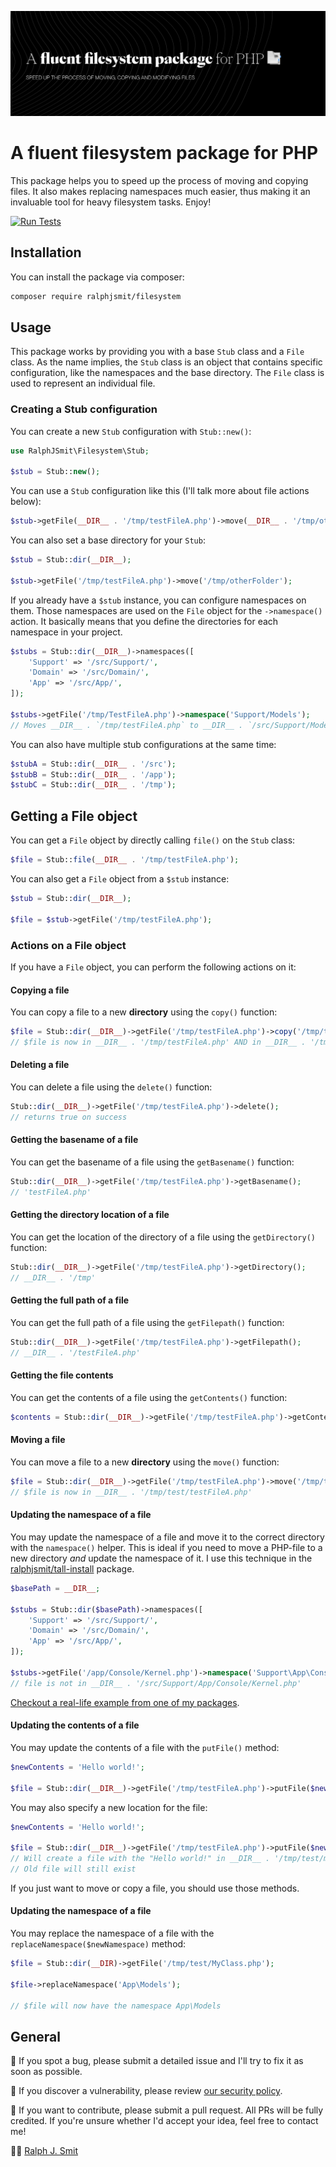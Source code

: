 ![Stubs Banner](https://github.com/ralphjsmit/filesystem/blob/main/docs/images/filesystem.jpg)

# A fluent filesystem package for PHP

This package helps you to speed up the process of moving and copying files. It also makes replacing namespaces much easier, thus making it an invaluable tool for heavy filesystem tasks. Enjoy!

[![Run Tests](https://github.com/ralphjsmit/filesystem/actions/workflows/run-tests.yml/badge.svg?event=push)](https://github.com/ralphjsmit/fiesystem/actions/workflows/run-tests.yml)

## Installation

You can install the package via composer:

```bash
composer require ralphjsmit/filesystem
```

## Usage

This package works by providing you with a base `Stub` class and a `File` class. As the name implies, the `Stub` class is an object that contains specific configuration, like the namespaces and the base directory. The `File` class is used to represent an individual file.

### Creating a Stub configuration

You can create a new `Stub` configuration with `Stub::new()`:

```php
use RalphJSmit\Filesystem\Stub;

$stub = Stub::new();
```

You can use a `Stub` configuration like this (I'll talk more about file actions below):

```php
$stub->getFile(__DIR__ . '/tmp/testFileA.php')->move(__DIR__ . '/tmp/otherFolder');
```

You can also set a base directory for your `Stub`:

```php
$stub = Stub::dir(__DIR__);

$stub->getFile('/tmp/testFileA.php')->move('/tmp/otherFolder');
```

If you already have a `$stub` instance, you can configure namespaces on them. Those namespaces are used on the `File` object for the `->namespace()` action. It basically means that you define the directories for each namespace in your project.

```php
$stubs = Stub::dir(__DIR__)->namespaces([
    'Support' => '/src/Support/',
    'Domain' => '/src/Domain/',
    'App' => '/src/App/',
]);

$stubs->getFile('/tmp/TestFileA.php')->namespace('Support/Models');
// Moves __DIR__ . `/tmp/testFileA.php` to __DIR__ . `/src/Support/Models/testFileA.php`.
```

You can also have multiple stub configurations at the same time:

```php
$stubA = Stub::dir(__DIR__ . '/src');
$stubB = Stub::dir(__DIR__ . '/app');
$stubC = Stub::dir(__DIR__ . '/tmp');
```

## Getting a File object

You can get a `File` object by directly calling `file()` on the `Stub` class:

```php
$file = Stub::file(__DIR__ . '/tmp/testFileA.php');
```

You can also get a `File` object from a `$stub` instance:

```php
$stub = Stub::dir(__DIR__);

$file = $stub->getFile('/tmp/testFileA.php');
```

### Actions on a File object

If you have a `File` object, you can perform the following actions on it:

#### Copying a file

You can copy a file to a new **directory** using the `copy()` function:

```php
$file = Stub::dir(__DIR__)->getFile('/tmp/testFileA.php')->copy('/tmp/test');
// $file is now in __DIR__ . '/tmp/testFileA.php' AND in __DIR__ . '/tmp/test/testFileA.php'
```

#### Deleting a file

You can delete a file using the `delete()` function:

```php
Stub::dir(__DIR__)->getFile('/tmp/testFileA.php')->delete();
// returns true on success
```

#### Getting the basename of a file

You can get the basename of a file using the `getBasename()` function:

```php
Stub::dir(__DIR__)->getFile('/tmp/testFileA.php')->getBasename();
// 'testFileA.php'
```

#### Getting the directory location of a file

You can get the location of the directory of a file using the `getDirectory()` function:

```php
Stub::dir(__DIR__)->getFile('/tmp/testFileA.php')->getDirectory();
// __DIR__ . '/tmp'
```

#### Getting the full path of a file

You can get the full path of a file using the `getFilepath()` function:

```php
Stub::dir(__DIR__)->getFile('/tmp/testFileA.php')->getFilepath();
// __DIR__ . '/testFileA.php'
```

#### Getting the file contents

You can get the contents of a file using the `getContents()` function:

```php
$contents = Stub::dir(__DIR__)->getFile('/tmp/testFileA.php')->getContents();
```

#### Moving a file

You can move a file to a new **directory** using the `move()` function:

```php
$file = Stub::dir(__DIR__)->getFile('/tmp/testFileA.php')->move('/tmp/test');
// $file is now in __DIR__ . '/tmp/test/testFileA.php'
```

#### Updating the namespace of a file

You may update the namespace of a file and move it to the correct directory with the `namespace()` helper. This is ideal if you need to move a PHP-file to a new directory *and* update the namespace of it. I use this technique in the [ralphjsmit/tall-install](https://github.com/ralphjsmit/tall-install/) package.

```php
$basePath = __DIR__;

$stubs = Stub::dir($basePath)->namespaces([
    'Support' => '/src/Support/',
    'Domain' => '/src/Domain/',
    'App' => '/src/App/',
]);

$stubs->getFile('/app/Console/Kernel.php')->namespace('Support\App\Console');
// file is not in __DIR__ . '/src/Support/App/Console/Kernel.php'
```

[Checkout a real-life example from one of my packages](https://github.com/ralphjsmit/tall-install/blob/main/src/Actions/DDD/UpdateFileStructureAction.php).

#### Updating the contents of a file

You may update the contents of a file with the `putFile()` method:

```php
$newContents = 'Hello world!';

$file = Stub::dir(__DIR__)->getFile('/tmp/testFileA.php')->putFile($newContents);
```

You may also specify a new location for the file:

```php
$newContents = 'Hello world!';

$file = Stub::dir(__DIR__)->getFile('/tmp/testFileA.php')->putFile($newContents, '/tmp/test/myFile.php');
// Will create a file with the "Hello world!" in __DIR__ . '/tmp/test/myFile.php`
// Old file will still exist
```

If you just want to move or copy a file, you should use those methods.

#### Updating the namespace of a file

You may replace the namespace of a file with the `replaceNamespace($newNamespace)` method:

```php
$file = Stub::dir(__DIR)->getFile('/tmp/test/MyClass.php');

$file->replaceNamespace('App\Models');

// $file will now have the namespace App\Models
```

## General

🐞 If you spot a bug, please submit a detailed issue and I'll try to fix it as soon as possible.

🔐 If you discover a vulnerability, please review [our security policy](../../security/policy).

🙌 If you want to contribute, please submit a pull request. All PRs will be fully credited. If you're unsure whether I'd accept your idea, feel free to contact me!

🙋‍♂️ [Ralph J. Smit](https://ralphjsmit.com)

